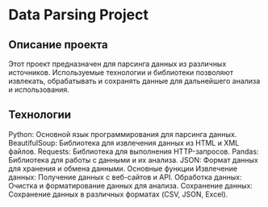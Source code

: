 # Data Parsing Project
## Описание проекта
Этот проект предназначен для парсинга данных из различных источников. Используемые технологии и библиотеки позволяют извлекать, обрабатывать и сохранять данные для дальнейшего анализа и использования.

## Технологии
Python: Основной язык программирования для парсинга данных.
BeautifulSoup: Библиотека для извлечения данных из HTML и XML файлов.
Requests: Библиотека для выполнения HTTP-запросов.
Pandas: Библиотека для работы с данными и их анализа.
JSON: Формат данных для хранения и обмена данными.
Основные функции
Извлечение данных: Получение данных с веб-сайтов и API.
Обработка данных: Очистка и форматирование данных для анализа.
Сохранение данных: Сохранение данных в различных форматах (CSV, JSON, Excel).
